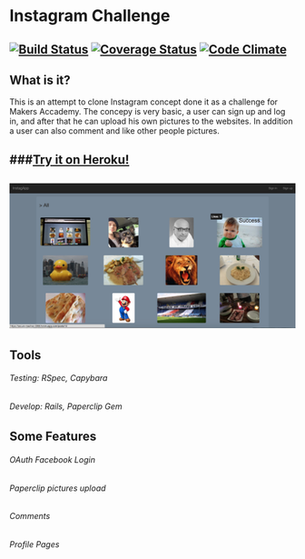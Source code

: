 Instagram Challenge
===================

[![Build Status](https://travis-ci.org/armi1189/instagram-challenge.svg?branch=master)](https://travis-ci.org/armi1189/instagram-challenge) [![Coverage Status](https://coveralls.io/repos/armi1189/instagram-challenge/badge.svg)](https://coveralls.io/r/armi1189/instagram-challenge) [![Code Climate](https://codeclimate.com/github/armi1189/instagram-challenge/badges/gpa.svg)](https://codeclimate.com/github/armi1189/instagram-challenge)
-------
What is it?
-------
This is an attempt to clone Instagram concept done it as a challenge for Makers Accademy. The concepy is very basic, a user can sign up and log in, and after that he can upload his own pictures to the websites. In addition a user can also comment and like other people pictures.  

###[Try it on Heroku!](https://secure-reaches-2288.herokuapp.com)
-------
![InstagApp Home](https://github.com/armi1189/instagram-challenge/blob/master/public/img/inst1.jpg)
-------

Tools
-----
###### Testing: RSpec, Capybara  
###### Develop: Rails, Paperclip Gem

Some Features
-----
###### OAuth Facebook Login

###### Paperclip pictures upload

###### Comments

###### Profile Pages

